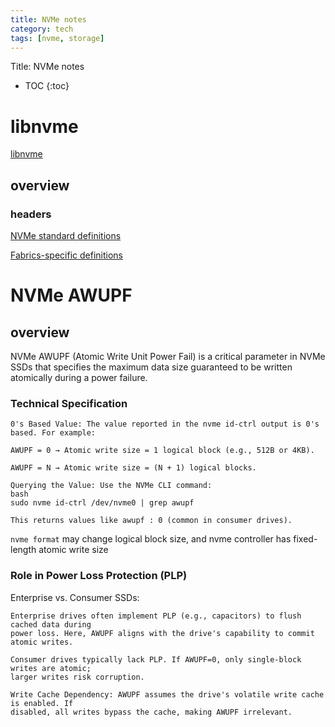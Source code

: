 ```yaml
---
title: NVMe notes
category: tech
tags: [nvme, storage]
---
```


Title: NVMe notes

* TOC
{:toc}


# libnvme

[libnvme](https://github.com/linux-nvme/libnvme)

## overview

### headers

[NVMe standard definitions](https://github.com/linux-nvme/libnvme/blob/master/src/nvme/types.h)

[Fabrics-specific definitions](https://github.com/linux-nvme/libnvme/blob/master/src/nvme/fabrics.h)


# NVMe AWUPF

## overview

NVMe AWUPF (Atomic Write Unit Power Fail) is a critical parameter in NVMe SSDs that specifies the
maximum data size guaranteed to be written atomically during a power failure.


### Technical Specification

```
0's Based Value: The value reported in the nvme id-ctrl output is 0's based. For example:

AWUPF = 0 → Atomic write size = 1 logical block (e.g., 512B or 4KB).

AWUPF = N → Atomic write size = (N + 1) logical blocks.

Querying the Value: Use the NVMe CLI command:
bash
sudo nvme id-ctrl /dev/nvme0 | grep awupf

This returns values like awupf : 0 (common in consumer drives).
```

`nvme format` may change logical block size, and nvme controller has fixed-length atomic
write size

### Role in Power Loss Protection (PLP)

Enterprise vs. Consumer SSDs:

    Enterprise drives often implement PLP (e.g., capacitors) to flush cached data during
    power loss. Here, AWUPF aligns with the drive's capability to commit atomic writes.

    Consumer drives typically lack PLP. If AWUPF=0, only single-block writes are atomic;
    larger writes risk corruption.

    Write Cache Dependency: AWUPF assumes the drive's volatile write cache is enabled. If
    disabled, all writes bypass the cache, making AWUPF irrelevant.


